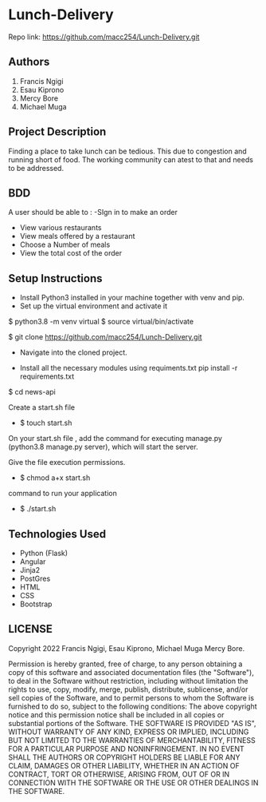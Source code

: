 # Lunch-Delivery

Repo link: https://github.com/macc254/Lunch-Delivery.git

## Authors
1. Francis Ngigi
2. Esau Kiprono
3. Mercy Bore
4. Michael Muga

## Project Description
Finding a place to take lunch can be tedious. This due to congestion and running short of food. The working community can atest to that and needs to be addressed.

## BDD 
A user should be able to :
-SIgn in to make an order
- View various restaurants
-  View meals offered by a restaurant
-  Choose a Number of meals
-  View the total cost of the order

## Setup Instructions

- Install Python3 installed in your machine together with venv and pip.
- Set up the virtual environment and activate it

$ python3.8 -m venv virtual
$ source virtual/bin/activate

$ git clone https://github.com/macc254/Lunch-Delivery.git
- Navigate into the cloned project.

- Install all the necessary modules using requiments.txt 
pip install -r requirements.txt

$ cd news-api

Create a start.sh file
- $ touch start.sh

On your start.sh file , add the command for executing manage.py (python3.8 manage.py server), which will start the server.


Give the file execution permissions.
- $ chmod a+x start.sh

command to run your application
- $ ./start.sh

## Technologies Used

- Python (Flask)
- Angular
- Jinja2
- PostGres
- HTML
- CSS
- Bootstrap

## LICENSE
Copyright 2022 Francis Ngigi, Esau Kiprono, Michael Muga Mercy Bore.

Permission is hereby granted, free of charge, to any person obtaining a copy of this software and associated documentation files (the "Software"), to deal in the Software without restriction, including without limitation the rights to use, copy, modify, merge, publish, distribute, sublicense, and/or sell copies of the Software, and to permit persons to whom the Software is furnished to do so, subject to the following conditions:
The above copyright notice and this permission notice shall be included in all copies or substantial portions of the Software.
THE SOFTWARE IS PROVIDED "AS IS", WITHOUT WARRANTY OF ANY KIND, EXPRESS OR IMPLIED, INCLUDING BUT NOT LIMITED TO THE WARRANTIES OF MERCHANTABILITY, FITNESS FOR A PARTICULAR PURPOSE AND NONINFRINGEMENT. IN NO EVENT SHALL THE AUTHORS OR COPYRIGHT HOLDERS BE LIABLE FOR ANY CLAIM, DAMAGES OR OTHER LIABILITY, WHETHER IN AN ACTION OF CONTRACT, TORT OR OTHERWISE, ARISING FROM, OUT OF OR IN CONNECTION WITH THE SOFTWARE OR THE USE OR OTHER DEALINGS IN THE SOFTWARE.


